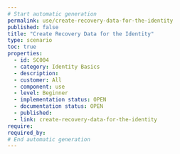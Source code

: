 ```yaml
---
# Start automatic generation
permalink: use/create-recovery-data-for-the-identity
published: false
title: "Create Recovery Data for the Identity"
type: scenario
toc: true
properties:
  - id: SC004
  - category: Identity Basics
  - description:
  - customer: All
  - component: use
  - level: Beginner
  - implementation status: OPEN
  - documentation status: OPEN
  - published:
  - link: create-recovery-data-for-the-identity
require:
required_by:
# End automatic generation
---
```

